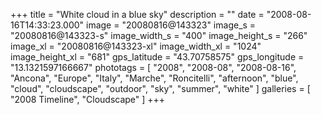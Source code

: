 +++
title = "White cloud in a blue sky"
description = ""
date = "2008-08-16T14:33:23.000"
image = "20080816@143323"
image_s = "20080816@143323-s"
image_width_s = "400"
image_height_s = "266"
image_xl = "20080816@143323-xl"
image_width_xl = "1024"
image_height_xl = "681"
gps_latitude = "43.70758575"
gps_longitude = "13.1321597166667"
phototags = [ "2008", "2008-08", "2008-08-16", "Ancona", "Europe", "Italy", "Marche", "Roncitelli", "afternoon", "blue", "cloud", "cloudscape", "outdoor", "sky", "summer", "white" ]
galleries = [ "2008 Timeline", "Cloudscape" ]
+++
